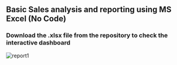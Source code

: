 ## Basic Sales analysis and reporting using MS Excel (No Code) 
### Download the .xlsx file from the repository to check the interactive dashboard

![report1](https://github.com/user-attachments/assets/5636b2e4-e111-4ad2-abe8-a92f1607334b)
